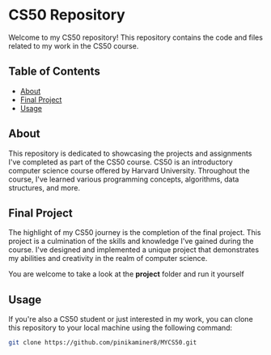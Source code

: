# CS50 Repository

Welcome to my CS50 repository! This repository contains the code and files related to my work in the CS50 course.

## Table of Contents

- [About](#about)
- [Final Project](#final-project)
- [Usage](#usage)

## About

This repository is dedicated to showcasing the projects and assignments I've completed as part of the CS50 course. CS50 is an introductory computer science course offered by Harvard University. Throughout the course, I've learned various programming concepts, algorithms, data structures, and more.

## Final Project

The highlight of my CS50 journey is the completion of the final project. This project is a culmination of the skills and knowledge I've gained during the course. I've designed and implemented a unique project that demonstrates my abilities and creativity in the realm of computer science.

You are welcome to take a look at the **project** folder and run it yourself

## Usage

If you're also a CS50 student or just interested in my work, you can clone this repository to your local machine using the following command:

```bash
git clone https://github.com/pinikaminer8/MYCS50.git
